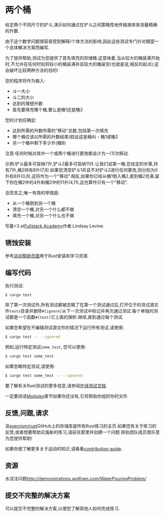 # 两个桶

给定两个不同尺寸的铲斗,演示如何通过在铲斗之间策略性地传输液体来测量精确的升数.

由于这个数学问题很容易受到解释/个体方法的影响,因此这些测试专门针对期望一个总体解决方案而编写.

为了提供帮助,测试为您提供了首先填充的存储桶.这意味着,当从较大的桶装满开始时,不允许在任何时刻将较小的桶装满并且较大的桶装空(也就是说,相反的起点);这会破坏比较两种方法的目的!

您的程序将作为输入:

-   斗一大小
-   斗二的大小
-   达到的理想升数
-   首先要填充哪个桶,要么是桶1还是桶2

您的计划应确定:

-   达到所需的升数所需的"移动"总数,包括第一次填充
-   哪个桶应该以所需的升数结束(假设这是桶A) - 桶1或桶2
-   另一个桶中剩下多少升(桶B)

注意:任何时候对其中一个或两个桶进行更改都会计为一(1)次移动.

示例:铲斗最多可容纳7升,铲斗2最多可容纳11升.让我们说第一桶,在给定的步骤,持有7升,桶2持有8升(7,8).如果您清空铲斗1并且不对铲斗2进行任何更改,则分别为0升和8升(0,8),这将作为一个"移动".相反,如果你已经从桶1倒入桶2,直到桶2充满,留下你在桶2中的4升和桶2中的11升(4,11),这也算作只有一个"移动".

总而言之,唯一有效的举措是:

-   从一个桶倒到另一个桶
-   清空一个桶,对另一个什么都不做
-   填充一个桶,对另一个什么也不做

写着\<3 at[Fullstack Academy](http://www.fullstackacademy.com/)作者:Lindsay Levine.

## 锈蚀安装

参考[运动帮助页面][help-page]用于Rust安装和学习资源.

## 编写代码

执行测试:

```bash
$ cargo test
```

除了第一次测试外,所有测试都被忽略了在第一个测试通过后,打开位于的测试源文件`tests`目录并删除`#[ignore]`从下一次测试中标记并再次通过测试.每个单独的测试都是一个函数`#[test]`它上面的旗帜.继续,直到通过每个测试.

如果您希望在不编辑测试源文件的情况下运行所有​​测试,请使用:

```bash
$ cargo test -- --ignored
```

例如,运行特定测试`some_test`, 您可以使用:

```bash
$ cargo test some_test
```

如果忽略特定测试,请使用:

```bash
$ cargo test some_test -- --ignored
```

要了解有关Rust测试的更多信息,请参阅[在线测试文档][rust-tests]

一定要阅读[Modules](https://doc.rust-lang.org/book/2018-edition/ch07-00-modules.html)章节如果你还没有,它将帮助你组织你的文件.

## 反馈,问题,请求

该[exercism/rust](https://github.com/exercism/rust)GitHub上的存储库是所有Rust练习的主页.如果您有关于练习的反馈,或者想要帮助实施新的练习,请前往那里并创建一个问题.铁轨团队成员很乐意为您提供帮助!

如果你想了解更多关于运动的知识,请看看[contribution guide](https://github.com/exercism/docs/blob/master/contributing-to-language-tracks/README.md).

[help-page]: https://exercism.io/tracks/rust/learning

[modules]: https://doc.rust-lang.org/book/2018-edition/ch07-00-modules.html

[cargo]: https://doc.rust-lang.org/book/2018-edition/ch14-00-more-about-cargo.html

[rust-tests]: https://doc.rust-lang.org/book/2018-edition/ch11-02-running-tests.html

## 资源

水浇注问题<http://demonstrations.wolfram.com/WaterPouringProblem/>

## 提交不完整的解决方案

可以提交不完整的解决方案,以便您了解其他人如何完成练习.
